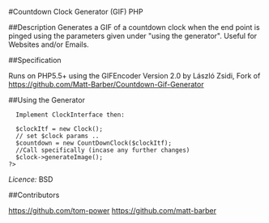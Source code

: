 #Countdown Clock Generator (GIF) PHP

##Description
Generates a GIF of a countdown clock when the end point is pinged using the parameters given under "using the generator". Useful for Websites and/or Emails.

##Specification

Runs on PHP5.5+ using the GIFEncoder Version 2.0 by László Zsidi, Fork of https://github.com/Matt-Barber/Countdown-Gif-Generator

##Using the Generator

```
  Implement ClockInterface then:
   
  $clockItf = new Clock();
  // set $clock params ..
  $countdown = new CountDownClock($clockItf);
  //Call specifically (incase any further changes)
  $clock->generateImage();
?>
```
*Licence:* BSD

##Contributors

https://github.com/tom-power
https://github.com/matt-barber
